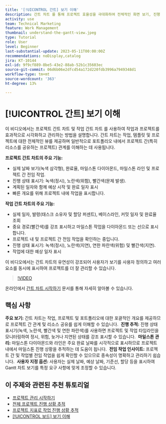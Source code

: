 ```yaml
---
title: '[!UICONTROL 간트] 보기 이해'
description: 간트 차트 를 통해 프로젝트 효율성을 극대화하여 전체적인 화면 보기, 진행 상황 추적, 마일스톤 관리, 전임 작업 인사이트 및 사용자 지정 가능한 옵션을 제공함으로써 작업 및 리소스 관리를 간소화합니다.
activity: use
team: Technical Marketing
feature: Work Management
thumbnail: understand-the-gantt-view.jpeg
type: Tutorial
role: User
level: Beginner
last-substantial-update: 2023-05-11T00:00:00Z
recommendations: noDisplay,catalog
jira: KT-10144
exl-id: 9f9cf889-8be5-43e2-88ab-52b1c35603ec
source-git-commit: 06d6b06e2dfcd54a172d220fdb3996a7949348d1
workflow-type: tm+mt
source-wordcount: '363'
ht-degree: 13%

---
```


# [!UICONTROL 간트] 보기 이해

이 비디오에서는 프로젝트 간트 차트 및 작업 간트 차트 를 사용하여 작업과 프로젝트를 효과적으로 시각화하고 관리하는 방법을 설명합니다. &#x200B; 간트 차트는 작업, 템플릿 및 프로젝트에 대한 전체적인 뷰를 제공하며 일반적으로 포트폴리오 내에서 프로젝트 간(특히 리소스를 공유하는 프로젝트) 관계를 이해하는 데 사용됩니다. &#x200B;

**프로젝트 간트 차트의 주요 기능:**

* 실제 날짜 보기(녹색 삼각형), 완료율, 마일스톤 다이아몬드, 마일스톤 라인 및 프로젝트 간 전임 작업&#x200B;.
* 진행 상태 표시기: 녹색(정시), 노란색(위험), 빨간색(문제 발생).
* 계획된 일자와 함께 예상 시작 및 완료 일자 표시
* 빠른 개요를 위해 프로젝트 내에 작업을 표시합니다.

**작업 간트 차트의 주요 기능:**

* 실제 일자, 발령(태스크 소유자 및 할당 퍼센트), 베이스라인, 커밋 일자 및 완료율 조회
* 중요 경로(빨간색)를 강조 표시하고 마일스톤 작업을 다이아몬드 또는 선으로 표시합니다.
* 프로젝트 내 및 프로젝트 간 전임 작업을 확인하는 중입니다&#x200B;.
* 진행 상태 표시기: 녹색(정시), 노란색(지연), 연한 파란색(위험) 및 빨간색(지연).
* 작업에 대한 예상 일자 표시

이 비디오에서는 간트 차트의 유연성이 강조되어 사용자가 보기를 사용자 정의하고 여러 요소를 동시에 표시하여 프로젝트를 더 잘 관리할 수 있습니다.

>[!VIDEO](https://video.tv.adobe.com/v/3419304/?quality=12&learn=on&enablevpops)

온라인에서 [간트 차트 시작하기](https://experienceleague.adobe.com/docs/workfront/using/manage-work/the-gantt-chart/gantt-chart-overview/get-started-with-gantt.html?lang=ko-KR) 문서를 통해 자세히 알아볼 수 있습니다.

## 핵심 사항

**주요 보기:** 간트 차트는 작업, 프로젝트 및 포트폴리오에 대한 포괄적인 개요를 제공하므로 프로젝트 간 관계 및 리소스 공유를 쉽게 이해할 수 있습니다. &#x200B;
**진행 추적:** 진행 상태 표시기(녹색, 노란색, 빨간색 및 연한 파란색)를 사용하면 프로젝트 및 작업 타임라인을 모니터링하여 정시, 위험, 늦거나 지연된 상태를 강조 표시할 수 있습니다. &#x200B;
**마일스톤 관리:** 마일스톤 다이아몬드와 라인은 주요 완료 날짜를 시각적으로 표시하므로 프로젝트 내에서 마일스톤 진행 상황을 추적하는 데 도움이 됩니다. &#x200B;
**전임 작업 인사이트:** 프로젝트 간 및 작업별 전임 작업을 쉽게 확인할 수 있으므로 종속성이 명확하고 관리하기 쉽습니다. &#x200B;
**사용자 지정 옵션:** 사용자는 실제 날짜, 예상 날짜, 기준선, 할당 등을 표시하여 Gantt 차트 보기를 특정 요구 사항에 맞게 조정할 수 있습니다.


## 이 주제와 관련된 추천 튜토리얼

* [프로젝트 관리 시작하기](/help/manage-work/projects/getting-started-manage-a-project.md)
* [전체 프로젝트 진행 상황 추적](/help/manage-work/projects/track-overall-project-progress.md)
* [프로젝트 지표로 작업 진행 상황 추적](/help/manage-work/projects/track-work-progress-with-project-metrics.md)
* [[!UICONTROL 보드] 보기 이해](/help/manage-work/projects/understand-the-board-view.md)
